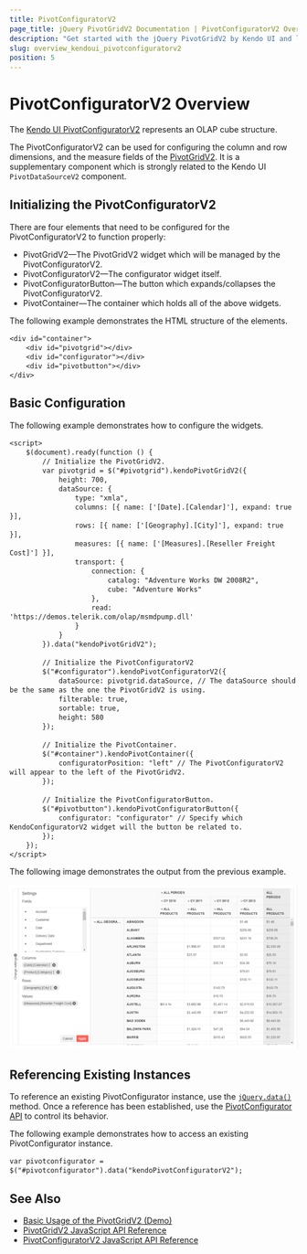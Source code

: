 ```yaml
---
title: PivotConfiguratorV2
page_title: jQuery PivotGridV2 Documentation | PivotConfiguratorV2 Overview
description: "Get started with the jQuery PivotGridV2 by Kendo UI and learn how to create and configure the Kendo UI PivotConfiguratorV2."
slug: overview_kendoui_pivotconfiguratorv2
position: 5
---
```


# PivotConfiguratorV2 Overview

The [Kendo UI PivotConfiguratorV2](/api/javascript/ui/pivotconfiguratorv2) represents an OLAP cube structure.

The PivotConfiguratorV2 can be used for configuring the column and row dimensions, and the measure fields of the [PivotGridV2](https://demos.telerik.com/kendo-ui/pivotgridv2/index). It is a supplementary component which is strongly related to the Kendo UI `PivotDataSourceV2` component.

## Initializing the PivotConfiguratorV2

There are four elements that need to be configured for the PivotConfiguratorV2 to function properly:

* PivotGridV2—The PivotGridV2 widget which will be managed by the PivotConfiguratorV2.
* PivotConfiguratorV2—The configurator widget itself.
* PivotConfiguratorButton—The button which expands/collapses the PivotConfiguratorV2.
* PivotContainer—The container which holds all of the above widgets.

The following example demonstrates the HTML structure of the elements.

    <div id="container">
        <div id="pivotgrid"></div>
        <div id="configurator"></div>
        <div id="pivotbutton"></div>
    </div>

## Basic Configuration

The following example demonstrates how to configure the widgets.

    <script>
        $(document).ready(function () {
            // Initialize the PivotGridV2.
            var pivotgrid = $("#pivotgrid").kendoPivotGridV2({
                height: 700,
                dataSource: {
                    type: "xmla",
                    columns: [{ name: ['[Date].[Calendar]'], expand: true }],
                    rows: [{ name: ['[Geography].[City]'], expand: true }],
                    measures: [{ name: ['[Measures].[Reseller Freight Cost]'] }],
                    transport: {
                        connection: {
                            catalog: "Adventure Works DW 2008R2",
                            cube: "Adventure Works"
                        },
                        read: 'https://demos.telerik.com/olap/msmdpump.dll'
                    }
                }
            }).data("kendoPivotGridV2");

            // Initialize the PivotConfiguratorV2
            $("#configurator").kendoPivotConfiguratorV2({
                dataSource: pivotgrid.dataSource, // The dataSource should be the same as the one the PivotGridV2 is using.
                filterable: true,
                sortable: true,
                height: 580
            });

            // Initialize the PivotContainer.
            $("#container").kendoPivotContainer({
                configuratorPosition: "left" // The PivotConfiguratorV2 will appear to the left of the PivotGridV2.
            });

            // Initialize the PivotConfiguratorButton.
            $("#pivotbutton").kendoPivotConfiguratorButton({
                configurator: "configurator" // Specify which KendoConfiguratorV2 widget will the button be related to.
            });
        });
    </script>

The following image demonstrates the output from the previous example.

![Kendo UI for jQuery PivotConfigurator](../../../../images/pivotconfiguratorv2.png)

## Referencing Existing Instances

To reference an existing PivotConfigurator instance, use the [`jQuery.data()`](https://api.jquery.com/jQuery.data/) method. Once a reference has been established, use the [PivotConfigurator API](/api/javascript/ui/pivotconfiguratorv2) to control its behavior.

The following example demonstrates how to access an existing PivotConfigurator instance.

    var pivotconfigurator = $("#pivotconfigurator").data("kendoPivotConfiguratorV2");

## See Also

* [Basic Usage of the PivotGridV2 (Demo)](https://demos.telerik.com/kendo-ui/pivotgridv2/index)
* [PivotGridV2 JavaScript API Reference](/api/javascript/ui/pivotgridv2)
* [PivotConfiguratorV2 JavaScript API Reference](/api/javascript/ui/pivotconfiguratorv2)

